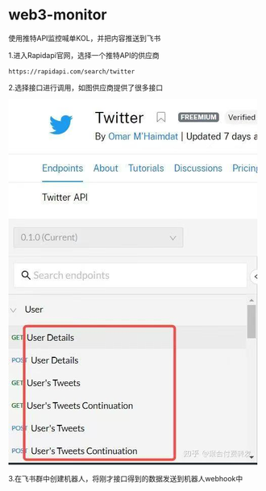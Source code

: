 # web3-monitor
使用推特API监控喊单KOL，并把内容推送到飞书

1.进入Rapidapi官网，选择一个推特API的供应商

```
https://rapidapi.com/search/twitter
```

2.选择接口进行调用，如图供应商提供了很多接口

![Interface Screenshot](https://github.com/zksdog-xyz/web3-monitor/blob/main/interface.jpg) 

3.在飞书群中创建机器人，将刚才接口得到的数据发送到机器人webhook中